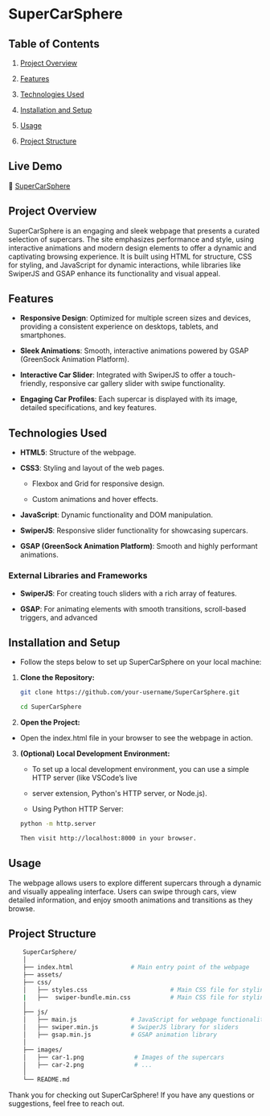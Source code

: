 # SuperCarSphere

## Table of Contents

1. [Project Overview](#project-overview)

2. [Features](#features)

3. [Technologies Used](#technologies-used)

4. [Installation and Setup](#installation-and-setup)

5. [Usage](#usage)

6. [Project Structure](#project-structure)

## Live Demo 

🔴 [SuperCarSphere](https://supercarsphere.netlify.app/)

## Project Overview

SuperCarSphere is an engaging and sleek webpage that presents a curated selection of supercars. The site emphasizes performance and style, using interactive animations and modern design elements to offer a dynamic and captivating browsing experience. It is built using HTML for structure, CSS for styling, and JavaScript for dynamic interactions, while libraries like SwiperJS and GSAP enhance its functionality and visual appeal.

## Features

- **Responsive Design**: Optimized for multiple screen sizes and devices, providing a consistent experience on desktops, tablets, and smartphones.
  
- **Sleek Animations**: Smooth, interactive animations powered by GSAP (GreenSock Animation Platform).
  
- **Interactive Car Slider**: Integrated with SwiperJS to offer a touch-friendly, responsive car gallery slider with swipe functionality.
  
- **Engaging Car Profiles**: Each supercar is displayed with its image, detailed specifications, and key features.

## Technologies Used

- **HTML5**: Structure of the webpage.
  
- **CSS3**: Styling and layout of the web pages.

  - Flexbox and Grid for responsive design.

  - Custom animations and hover effects.
  
- **JavaScript**: Dynamic functionality and DOM manipulation.
  
- **SwiperJS**: Responsive slider functionality for showcasing supercars.
  
- **GSAP (GreenSock Animation Platform)**: Smooth and highly performant animations.

### External Libraries and Frameworks

- **SwiperJS**: For creating touch sliders with a rich array of features.
  
- **GSAP**: For animating elements with smooth transitions, scroll-based triggers, and advanced

## Installation and Setup

- Follow the steps below to set up SuperCarSphere on your local machine:

1. **Clone the Repository:**
   ```bash
   git clone https://github.com/your-username/SuperCarSphere.git
   ```

   ```bash           
   cd SuperCarSphere
   ```

2. **Open the Project:**
   
- Open the index.html file in your browser to see the webpage in action.

3. **(Optional) Local Development Environment:**

   - To set up a local development environment, you can use a simple HTTP server (like VSCode’s live 
            
   - server extension, Python's HTTP server, or Node.js).
              
   - Using Python HTTP Server:

   ```bash                 
   python -m http.server
   ```

   ```bash
   Then visit http://localhost:8000 in your browser.
   ```

## Usage

The webpage allows users to explore different supercars through a dynamic and visually appealing interface. Users can swipe through cars, view detailed information, and enjoy smooth animations and transitions as they browse.

## Project Structure

   ```bash
       SuperCarSphere/
       │
       ├── index.html                # Main entry point of the webpage
       ├── assets/
       ├── css/
       │   ├── styles.css                       # Main CSS file for styling the webpage
       |   ├──  swiper-bundle.min.css           # Main CSS file for styling the swiper class
       │
       ├── js/
       │   ├── main.js               # JavaScript for webpage functionality
       │   ├── swiper.min.js         # SwiperJS library for sliders
       │   ├── gsap.min.js           # GSAP animation library
       │
       ├── images/
       │   ├── car-1.png              # Images of the supercars
       │   ├── car-2.png              # ...
       │
       └── README.md  
   ```

Thank you for checking out SuperCarSphere! If you have any questions or suggestions, feel free to reach out.
